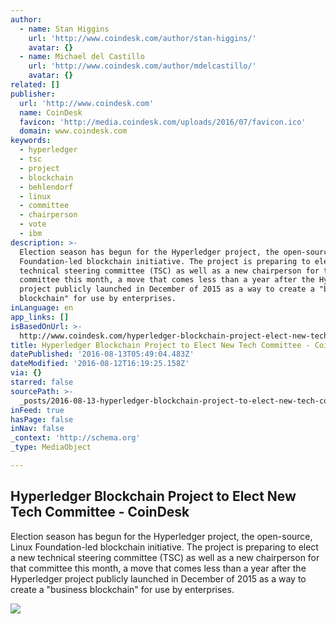 ```yaml
---
author:
  - name: Stan Higgins
    url: 'http://www.coindesk.com/author/stan-higgins/'
    avatar: {}
  - name: Michael del Castillo
    url: 'http://www.coindesk.com/author/mdelcastillo/'
    avatar: {}
related: []
publisher:
  url: 'http://www.coindesk.com'
  name: CoinDesk
  favicon: 'http://media.coindesk.com/uploads/2016/07/favicon.ico'
  domain: www.coindesk.com
keywords:
  - hyperledger
  - tsc
  - project
  - blockchain
  - behlendorf
  - linux
  - committee
  - chairperson
  - vote
  - ibm
description: >-
  Election season has begun for the Hyperledger project, the open-source, Linux
  Foundation-led blockchain initiative. The project is preparing to elect a new
  technical steering committee (TSC) as well as a new chairperson for that
  committee this month, a move that comes less than a year after the Hyperledger
  project publicly launched in December of 2015 as a way to create a "business
  blockchain" for use by enterprises.
inLanguage: en
app_links: []
isBasedOnUrl: >-
  http://www.coindesk.com/hyperledger-blockchain-project-elect-new-tech-committee/
title: Hyperledger Blockchain Project to Elect New Tech Committee - CoinDesk
datePublished: '2016-08-13T05:49:04.483Z'
dateModified: '2016-08-12T16:19:25.158Z'
via: {}
starred: false
sourcePath: >-
  _posts/2016-08-13-hyperledger-blockchain-project-to-elect-new-tech-committee-.md
inFeed: true
hasPage: false
inNav: false
_context: 'http://schema.org'
_type: MediaObject

---
```

<article style=""><h1>Hyperledger Blockchain Project to Elect New Tech Committee - CoinDesk</h1><p>Election season has begun for the Hyperledger project, the open-source, Linux Foundation-led blockchain initiative. The project is preparing to elect a new technical steering committee (TSC) as well as a new chairperson for that committee this month, a move that comes less than a year after the Hyperledger project publicly launched in December of 2015 as a way to create a "business blockchain" for use by enterprises.</p><img src="https://media.coindesk.com/uploads/2016/08/vote-button-e1471017274972.jpg" /></article>